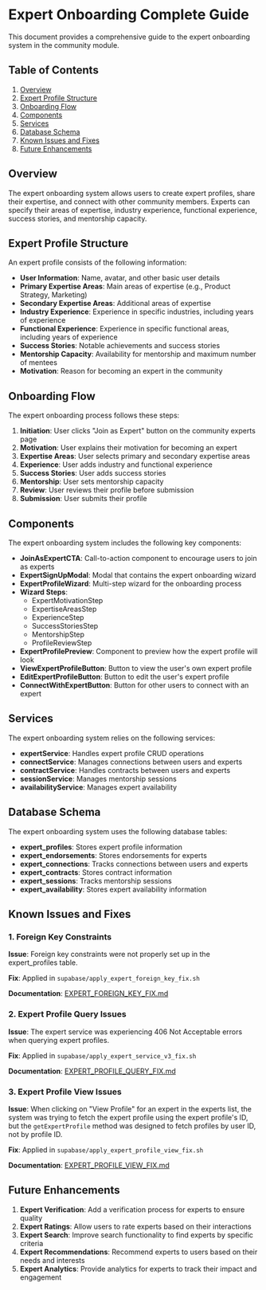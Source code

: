# Expert Onboarding Complete Guide

This document provides a comprehensive guide to the expert onboarding system in the community module.

## Table of Contents

1. [Overview](#overview)
2. [Expert Profile Structure](#expert-profile-structure)
3. [Onboarding Flow](#onboarding-flow)
4. [Components](#components)
5. [Services](#services)
6. [Database Schema](#database-schema)
7. [Known Issues and Fixes](#known-issues-and-fixes)
8. [Future Enhancements](#future-enhancements)

## Overview

The expert onboarding system allows users to create expert profiles, share their expertise, and connect with other community members. Experts can specify their areas of expertise, industry experience, functional experience, success stories, and mentorship capacity.

## Expert Profile Structure

An expert profile consists of the following information:

- **User Information**: Name, avatar, and other basic user details
- **Primary Expertise Areas**: Main areas of expertise (e.g., Product Strategy, Marketing)
- **Secondary Expertise Areas**: Additional areas of expertise
- **Industry Experience**: Experience in specific industries, including years of experience
- **Functional Experience**: Experience in specific functional areas, including years of experience
- **Success Stories**: Notable achievements and success stories
- **Mentorship Capacity**: Availability for mentorship and maximum number of mentees
- **Motivation**: Reason for becoming an expert in the community

## Onboarding Flow

The expert onboarding process follows these steps:

1. **Initiation**: User clicks "Join as Expert" button on the community experts page
2. **Motivation**: User explains their motivation for becoming an expert
3. **Expertise Areas**: User selects primary and secondary expertise areas
4. **Experience**: User adds industry and functional experience
5. **Success Stories**: User adds success stories
6. **Mentorship**: User sets mentorship capacity
7. **Review**: User reviews their profile before submission
8. **Submission**: User submits their profile

## Components

The expert onboarding system includes the following key components:

- **JoinAsExpertCTA**: Call-to-action component to encourage users to join as experts
- **ExpertSignUpModal**: Modal that contains the expert onboarding wizard
- **ExpertProfileWizard**: Multi-step wizard for the onboarding process
- **Wizard Steps**:
  - ExpertMotivationStep
  - ExpertiseAreasStep
  - ExperienceStep
  - SuccessStoriesStep
  - MentorshipStep
  - ProfileReviewStep
- **ExpertProfilePreview**: Component to preview how the expert profile will look
- **ViewExpertProfileButton**: Button to view the user's own expert profile
- **EditExpertProfileButton**: Button to edit the user's expert profile
- **ConnectWithExpertButton**: Button for other users to connect with an expert

## Services

The expert onboarding system relies on the following services:

- **expertService**: Handles expert profile CRUD operations
- **connectService**: Manages connections between users and experts
- **contractService**: Handles contracts between users and experts
- **sessionService**: Manages mentorship sessions
- **availabilityService**: Manages expert availability

## Database Schema

The expert onboarding system uses the following database tables:

- **expert_profiles**: Stores expert profile information
- **expert_endorsements**: Stores endorsements for experts
- **expert_connections**: Tracks connections between users and experts
- **expert_contracts**: Stores contract information
- **expert_sessions**: Tracks mentorship sessions
- **expert_availability**: Stores expert availability information

## Known Issues and Fixes

### 1. Foreign Key Constraints

**Issue**: Foreign key constraints were not properly set up in the expert_profiles table.

**Fix**: Applied in `supabase/apply_expert_foreign_key_fix.sh`

**Documentation**: [EXPERT_FOREIGN_KEY_FIX.md](EXPERT_FOREIGN_KEY_FIX.md)

### 2. Expert Profile Query Issues

**Issue**: The expert service was experiencing 406 Not Acceptable errors when querying expert profiles.

**Fix**: Applied in `supabase/apply_expert_service_v3_fix.sh`

**Documentation**: [EXPERT_PROFILE_QUERY_FIX.md](EXPERT_PROFILE_QUERY_FIX.md)

### 3. Expert Profile View Issues

**Issue**: When clicking on "View Profile" for an expert in the experts list, the system was trying to fetch the expert profile using the expert profile's ID, but the `getExpertProfile` method was designed to fetch profiles by user ID, not by profile ID.

**Fix**: Applied in `supabase/apply_expert_profile_view_fix.sh`

**Documentation**: [EXPERT_PROFILE_VIEW_FIX.md](EXPERT_PROFILE_VIEW_FIX.md)

## Future Enhancements

1. **Expert Verification**: Add a verification process for experts to ensure quality
2. **Expert Ratings**: Allow users to rate experts based on their interactions
3. **Expert Search**: Improve search functionality to find experts by specific criteria
4. **Expert Recommendations**: Recommend experts to users based on their needs and interests
5. **Expert Analytics**: Provide analytics for experts to track their impact and engagement
